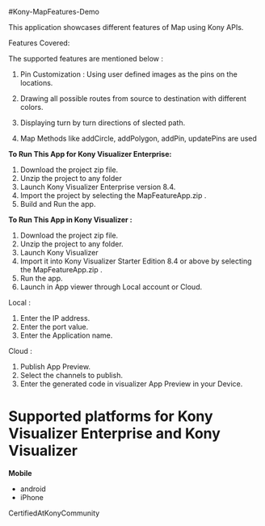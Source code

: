 #Kony-MapFeatures-Demo

This application showcases different features of Map using Kony APIs.

Features Covered: 

The supported features are mentioned below :

  1. Pin Customization : Using user defined images as the pins on the locations.

  2. Drawing all possible routes from source to destination with different colors.

  3. Displaying turn by turn directions of slected path.
  
  4. Map Methods like addCircle, addPolygon, addPin, updatePins are used

**To Run This App for Kony Visualizer Enterprise:**

1. Download the project zip file.
2. Unzip the project to any folder
3. Launch Kony Visualizer Enterprise version 8.4.
4. Import the project by selecting the MapFeatureApp.zip .
5. Build and Run the app.

**To Run This App in Kony Visualizer :**

1. Download the project zip file.
2. Unzip the project to any folder.
3. Launch Kony Visualizer
4. Import it into Kony Visualizer Starter Edition 8.4 or above by selecting the MapFeatureApp.zip .
5. Run the app.
6. Launch in App viewer through Local account or Cloud.

Local :

1. Enter the IP address.
2. Enter the port value.
3. Enter the Application name.

Cloud :

1. Publish App Preview.
2. Select the channels to publish.
3. Enter the generated code in visualizer App Preview in your Device.




# Supported platforms for Kony Visualizer Enterprise and Kony Visualizer
**Mobile**
 * android
 * iPhone
 
CertifiedAtKonyCommunity

